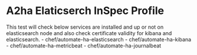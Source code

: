 # A2ha Elaticserch InSpec Profile

This test will check below services are installed and up or not  on elasticsearch node and also check certificate validity for kibana and elasticsearch.
    - chef/automate-ha-elasticsearch
    - chef/automate-ha-kibana
    - chef/automate-ha-metricbeat
    - chef/automate-ha-journalbeat